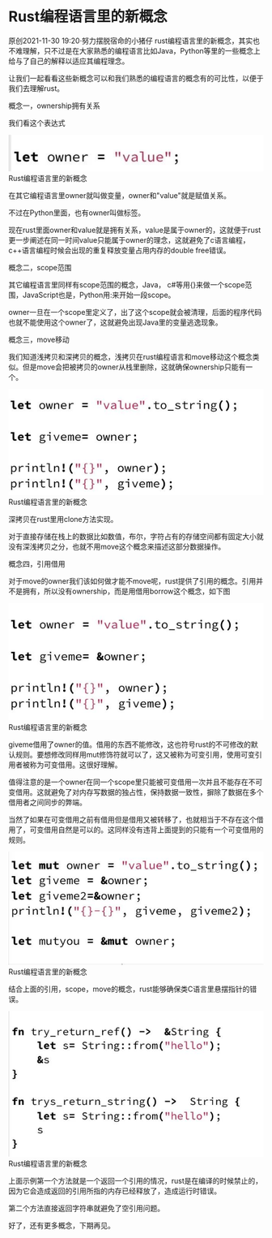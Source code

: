 
# Rust编程语言里的新概念 #

原创2021-11-30 19:20·努力摆脱宿命的小猪仔
rust编程语言里的新概念，其实也不难理解，只不过是在大家熟悉的编程语言比如Java，Python等里的一些概念上给与了自己的解释以适应其编程理念。

让我们一起看看这些新概念可以和我们熟悉的编程语言的概念有的可比性，以便于我们去理解rust。



概念一，ownership拥有关系

我们看这个表达式

![](./imgs/6a158dcceeb54dba9709abe02789d6da.jfif)
Rust编程语言里的新概念

在其它编程语言里owner就叫做变量，owner和"value"就是赋值关系。

不过在Python里面，也有owner叫做标签。

现在rust里面owner和value就是拥有关系，value是属于owner的，这就便于rust更一步阐述在同一时间value只能属于owner的理念，这就避免了c语言编程，c++语言编程时候会出现的重复释放变量占用内存的double free错误。

概念二，scope范围

其它编程语言里同样有scope范围的概念，Java， c#等用{}来做一个scope范围，JavaScript也是，Python用:来开始一段scope。

owner一旦在一个scope里定义了，出了这个scope就会被清理，后面的程序代码也就不能使用这个owner了，这就避免出现Java里的变量逃逸现象。

概念三，move移动

我们知道浅拷贝和深拷贝的概念，浅拷贝在rust编程语言和move移动这个概念类似。但是move会把被拷贝的owner从栈里删除，这就确保ownership只能有一个。

![](./imgs/1a0a926e546545749df3e418c9e0de4d.jfif)
Rust编程语言里的新概念


深拷贝在rust里用clone方法实现。

对于直接存储在栈上的数据比如数值，布尔，字符占有的存储空间都有固定大小就没有深浅拷贝之分，也就不用move这个概念来描述这部分数据操作。

概念四，引用借用

对于move的owner我们该如何做才能不move呢，rust提供了引用的概念。引用并不是拥有，所以没有ownership，而是用借用borrow这个概念，如下图

![](./imgs/548ca787f67c41bcb3fff7c7799c356d.jfif)
Rust编程语言里的新概念

giveme借用了owner的值。借用的东西不能修改，这也符号rust的不可修改的默认规则。要想修改同样用mut修饰符就可以了，这又被称为可变引用，使用可变引用者被称为可变借用。这很好理解。

值得注意的是一个owner在同一个scope里只能被可变借用一次并且不能存在不可变借用。这就避免了对内存写数据的独占性，保持数据一致性，摒除了数据在多个借用者之间同步的弊端。

当然了如果在可变借用之前有借用但是借用又被转移了，也就相当于不存在这个借用了，可变借用自然是可以的。这同样没有违背上面提到的只能有一个可变借用的规则。

![](./imgs/c72ec208d01b47748e03da058387860c.jfif)
Rust编程语言里的新概念

结合上面的引用，scope，move的概念，rust能够确保类C语言里悬摆指针的错误。

![](./imgs/706658af07424305a8c4a3628ed3e0c3.jfif)
Rust编程语言里的新概念

上面示例第一个方法就是一个返回一个引用的情况，rust是在编译的时候禁止的，因为它会造成返回的引用所指的内存已经释放了，造成运行时错误。

第二个方法直接返回字符串就避免了空引用问题。

好了，还有更多概念，下期再见。